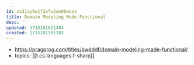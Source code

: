```yaml
---
id: zv31zy0w1f3vfx2xw9bwsxz
title: Domain Modeling Made Functional
desc: ''
updated: 1715181611484
created: 1715181561183
---
```


- https://pragprog.com/titles/swdddf/domain-modeling-made-functional/
- topics: [[t.cs.languages.f-sharp]]